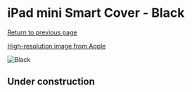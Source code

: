 # iPad mini Smart Cover - Black

[Return to previous page](/ipad_mini)

[High-resolution image from Apple](https://store.storeimages.cdn-apple.com/8756/as-images.apple.com/is/MF059?wid=4500&hei=4500&fmt=png)

<div style="width: 512px"><img src="/almost_uncompressed/MF059.webp" alt="Black"></div>

## Under construction
